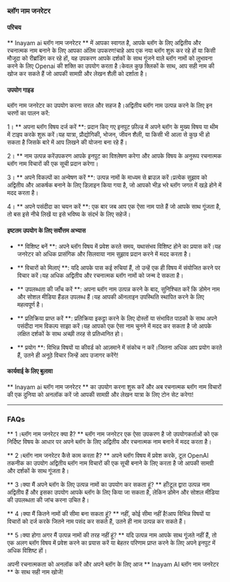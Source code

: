 ### ब्लॉग नाम जनरेटर

#### परिचय
** Inayam ai ब्लॉग नाम जनरेटर ** में आपका स्वागत है, आपके ब्लॉग के लिए अद्वितीय और रचनात्मक नाम बनाने के लिए आपका अंतिम उपकरण!चाहे आप एक नया ब्लॉग शुरू कर रहे हों या किसी मौजूदा को रीब्रांडिंग कर रहे हों, यह उपकरण आपके दर्शकों के साथ गूंजने वाले ब्लॉग नामों को लुभावना करने के लिए Openai की शक्ति का उपयोग करता है।केवल कुछ क्लिकों के साथ, आप सही नाम की खोज कर सकते हैं जो आपकी सामग्री और लेखन शैली को दर्शाता है।

#### उपयोग गाइड
ब्लॉग नाम जनरेटर का उपयोग करना सरल और सहज है।अद्वितीय ब्लॉग नाम उत्पन्न करने के लिए इन चरणों का पालन करें:

1। ** अपना ब्लॉग विषय दर्ज करें **: प्रदान किए गए इनपुट फ़ील्ड में अपने ब्लॉग के मुख्य विषय या थीम में टाइप करके शुरू करें।यह यात्रा, प्रौद्योगिकी, भोजन, जीवन शैली, या किसी भी आला से कुछ भी हो सकता है जिसके बारे में आप लिखने की योजना बना रहे हैं।

2। ** नाम उत्पन्न करेंउपकरण आपके इनपुट का विश्लेषण करेगा और आपके विषय के अनुरूप रचनात्मक ब्लॉग नाम विचारों की एक सूची प्रदान करेगा।

3। ** अपने विकल्पों का अन्वेषण करें **: उत्पन्न नामों के माध्यम से ब्राउज़ करें।प्रत्येक सुझाव को अद्वितीय और आकर्षक बनाने के लिए डिज़ाइन किया गया है, जो आपको भीड़ भरे ब्लॉग जगत में खड़े होने में मदद करता है।

4। ** अपने पसंदीदा का चयन करें **: एक बार जब आप एक ऐसा नाम पाते हैं जो आपके साथ गूंजता है, तो बस इसे नीचे लिखें या इसे भविष्य के संदर्भ के लिए सहेजें।

#### इष्टतम उपयोग के लिए सर्वोत्तम अभ्यास
- ** विशिष्ट बनें **: अपने ब्लॉग विषय में प्रवेश करते समय, यथासंभव विशिष्ट होने का प्रयास करें।यह जनरेटर को अधिक प्रासंगिक और सिलवाया नाम सुझाव प्रदान करने में मदद करता है।

- ** विचारों को मिलाएं **: यदि आपके पास कई रुचियां हैं, तो उन्हें एक ही विषय में संयोजित करने पर विचार करें।यह अधिक अद्वितीय और रचनात्मक ब्लॉग नामों को जन्म दे सकता है।

- ** उपलब्धता की जाँच करें **: अपना ब्लॉग नाम उत्पन्न करने के बाद, सुनिश्चित करें कि डोमेन नाम और सोशल मीडिया हैंडल उपलब्ध हैं।यह आपकी ऑनलाइन उपस्थिति स्थापित करने के लिए महत्वपूर्ण है।

- ** प्रतिक्रिया प्राप्त करें **: प्रतिक्रिया इकट्ठा करने के लिए दोस्तों या संभावित पाठकों के साथ अपने पसंदीदा नाम विकल्प साझा करें।यह आपको एक ऐसा नाम चुनने में मदद कर सकता है जो आपके लक्षित दर्शकों के साथ अच्छी तरह से प्रतिध्वनित हो।

- ** प्रयोग **: विभिन्न विषयों या कीवर्ड को आज़माने में संकोच न करें।जितना अधिक आप प्रयोग करते हैं, उतने ही अनूठे विचार जिन्हें आप उजागर करेंगे!

#### कार्यवाई के लिए बुलावा
** Inayam ai ब्लॉग नाम जनरेटर ** का उपयोग करना शुरू करें और अब रचनात्मक ब्लॉग नाम विचारों की एक दुनिया को अनलॉक करें जो आपकी सामग्री और लेखन यात्रा के लिए टोन सेट करेगा!

---

### FAQs

** 1।ब्लॉग नाम जनरेटर क्या है? **
ब्लॉग नाम जनरेटर एक ऐसा उपकरण है जो उपयोगकर्ताओं को एक निर्दिष्ट विषय के आधार पर अपने ब्लॉग के लिए अद्वितीय और रचनात्मक नाम बनाने में मदद करता है।

** 2।ब्लॉग नाम जनरेटर कैसे काम करता है? **
अपने ब्लॉग विषय में प्रवेश करके, टूल OpenAI तकनीक का उपयोग अद्वितीय ब्लॉग नाम विचारों की एक सूची बनाने के लिए करता है जो आपकी सामग्री और दर्शकों के साथ गूंजता है।

** 3।क्या मैं अपने ब्लॉग के लिए उत्पन्न नामों का उपयोग कर सकता हूं? **
हाँ!टूल द्वारा उत्पन्न नाम अद्वितीय हैं और इसका उपयोग आपके ब्लॉग के लिए किया जा सकता है, लेकिन डोमेन और सोशल मीडिया की उपलब्धता की जांच करना उचित है।

** 4।क्या मैं कितने नामों की सीमा बना सकता हूं? **
नहीं, कोई सीमा नहीं है!आप विभिन्न विषयों या विचारों को दर्ज करके जितने नाम पसंद कर सकते हैं, उतने ही नाम उत्पन्न कर सकते हैं।

** 5।क्या होगा अगर मैं उत्पन्न नामों की तरह नहीं हूं? **
यदि उत्पन्न नाम आपके साथ गूंजते नहीं हैं, तो एक अलग ब्लॉग विषय में प्रवेश करने का प्रयास करें या बेहतर परिणाम प्राप्त करने के लिए अपने इनपुट में अधिक विशिष्ट हों।

अपनी रचनात्मकता को अनलॉक करें और अपने ब्लॉग के लिए आज ** Inayam AI ब्लॉग नाम जनरेटर ** के साथ सही नाम खोजें!